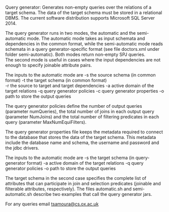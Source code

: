 Query generator:
Generates non-empty queries over the relations of a target schema. 
The data of the target schema must be stored in a relational DBMS. 
The current software distribution supports Microsoft SQL Server 2014.

The query generator runs in two modes, the automatic and the semi-automatic mode. The automatic mode takes as input schemata and dependencies in the common format, while the semi-automatic mode reads schemata in a query generator-specific format (see file doctors.xml under folder semi-automatic). Both modes return non-empty SPJ queries.  
The second mode is useful in cases where the input dependencies are not enough to specify joinable attribute pairs.

The inputs to the automatic mode are
-s the source schema (in common format) 
-t the target schema (in common format)    
-r the source to target and target dependencies
-a active domain of the target relations
-q query generator policies
-c query generator properties
-o path to store the output queries

The query generator policies define the number of output queries (parameter numQueries), the total number of joins in each output query (parameter NumJoins) and the total number of filtering predicates in each query (parameter MaxNumEquiFilters).

The query generator properties file keeps the metadata required to connect to the database that stores the data of the target schema. This metadata include the database name and schema, the username and password and the jdbc drivers.

The inputs to the automatic mode are
-s the target schema (in query-generator format) 
-a active domain of the target relations
-q query generator policies
-o path to store the output queries

The target schema in the second case specifies the complete list of attributes that can participate in join and selection predicates (joinable and filterable attributes, respectively).
The files automatic.sh and semi-automatic.sh describe two examples that call the query generator jars.


For any queries email tsamoura@cs.ox.ac.uk
